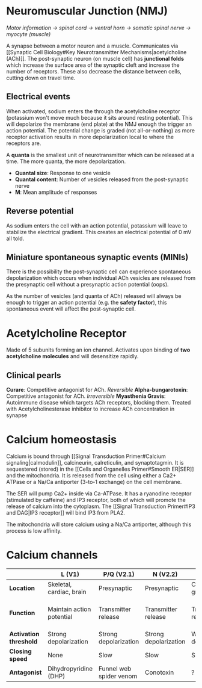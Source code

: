 # Neuromuscular Junction (NMJ)
*Motor information → spinal cord → ventral horn → somatic spinal nerve → myocyte (muscle)*

A synapse between a motor neuron and a muscle. Communicates via [[Synaptic Cell Biology#Key Neurotransmitter Mechanisms|acetylcholine (ACh)]]. The post-synaptic neuron (on muscle cell) has **junctional folds** which increase the surface area of the synaptic cleft and increase the number of receptors. These also decrease the distance between cells, cutting down on travel time.
## Electrical events
When activated, sodium enters the through the acetylcholine receptor (potassium won't move much because it sits around resting potential). This will depolarize the membrane (end plate) at the NMJ enough the trigger an action potential. The potential change is graded (not all-or-nothing) as more receptor activation results in more depolarization local to where the receptors are.

A **quanta** is the smallest unit of neurotransmitter which can be released at a time. The more quanta, the more depolarization. 
- **Quantal size**: Response to one vesicle
- **Quantal content**: Number of vesicles released from the post-synaptic nerve
- **M**: Mean amplitude of responses
## Reverse potential
As sodium enters the cell with an action potential, potassium will leave to stabilize the electrical gradient. This creates an electrical potential of 0 mV all told.
## Miniature spontaneous synaptic events (MINIs)
There is the possibility the post-synaptic cell can experience spontaneous depolarization which occurs when individual ACh vesicles are released from the presynaptic cell without a presynaptic action potential (oops). 

As the number of vesicles (and quanta of ACh) released will always be enough to trigger an action potential (e.g. the **safety factor**), this spontaneous event will affect the post-synaptic cell.
# Acetylcholine Receptor
Made of 5 subunits forming an ion channel. Activates upon binding of **two acetylcholine molecules** and will desensitize rapidly.
## Clinical pearls
**Curare**: Competitive antagonist for ACh. *Reversible*
**Alpha-bungarotoxin**: Competitive antagonist for ACh. *Irreversible*
**Myasthenia Gravis**: Autoimmune disease which targets ACh receptors, blocking them. Treated with Acetylcholinesterase inhibitor to increase ACh concentration in synapse
# Calcium homeostasis
Calcium is bound through [[Signal Transduction Primer#Calcium signaling|calmodulin]], calcineurin, calreticulin, and synaptotagmin. It is sequestered (stored) in the [[Cells and Organelles Primer#Smooth ER|SER]] and the mitochondria. It is released from the cell using either a Ca2+ ATPase or a Na/Ca antiporter (3-to-1 exchange) on the cell membrane.

The SER will pump Ca2+ inside via Ca-ATPase. It has a ryanodine receptor (stimulated by caffeine) and IP3 receptor, both of which will promote the release of calcium into the cytoplasm. The [[Signal Transduction Primer#IP3 and DAG|IP3 receptor]] will bind IP3 from PLA2.

The mitochondria will store calcium using a Na/Ca antiporter, although this process is low affinity.
# Calcium channels
|                          | L (V1)                    | P/Q (V2.1)              | N (V2.2)              | R (V2.3)            | T (V3)                                |
| ------------------------ | ------------------------- | ----------------------- | --------------------- | ------------------- | ------------------------------------- |
| **Location**             | Skeletal, cardiac, brain  | Presynaptic             | Presynaptic           | Cerebellar granules | Cardiac, brain                        |
| **Function**             | Maintain action potential | Transmitter release     | Transmitter release   | Transmitter release | Rhythm (e.g. heart beats/brain waves) |
| **Activation threshold** | Strong depolarization     | Strong depolarization   | Strong depolarization | Weak depolarization | Weak depolarization                   |
| **Closing speed**        | None                      | Slow                    | Slow                  | Slow                | Fast                                  |
| **Antagonist**           | Dihydropyridine (DHP)     | Funnel web spider venom | Conotoxin             | ?                   | Nickel ions                           |
